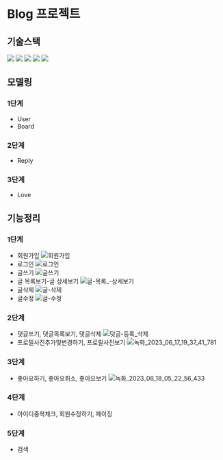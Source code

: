 # Blog 프로젝트

## 기술스택
  <img src="https://img.shields.io/badge/JDK 11-0094F5?style=for-the-badge&logo=openjdk&logoColor=black?labelColor=white"> <img src="https://img.shields.io/badge/Springboot 2.7.8-6DB33F?style=for-the-badge&logo=springboot&logoColor=black"> <img src="https://img.shields.io/badge/MyBatis-4B5562?style=for-the-badge&logoColor=black"> <img src="https://img.shields.io/badge/h2-9999FF?style=for-the-badge&logoColor=black"> <img src="https://img.shields.io/badge/JSP-4398CC?style=for-the-badge&logoColor=black">
  
## 모델링
### 1단계
- User
- Board
### 2단계
- Reply
### 3단계
- Love

## 기능정리
### 1단계
* 회원가입
![회원가입](https://github.com/jiyeon950510/newBlog/assets/122354247/8da6316c-9184-4cd6-89e8-b1812b5b35cf)
* 로그인
![로그인](https://github.com/jiyeon950510/newBlog/assets/122354247/6d241b08-75fa-430a-a918-64fe7865f688)
* 글쓰기
![글쓰기](https://github.com/jiyeon950510/newBlog/assets/122354247/9e2d5c2a-63be-4e9e-97b0-7cdeeab5dc66)
* 글 목록보기-글 상세보기
![글-목록_-상세보기](https://github.com/jiyeon950510/newBlog/assets/122354247/f63c5cc7-0da4-403e-9f66-bd84948de3cb)
* 글삭제
![글-삭제](https://github.com/jiyeon950510/buyer3/assets/122354247/cd923334-e0de-4dc3-9f32-3cfdb412308e)
* 글수정
![글-수정](https://github.com/jiyeon950510/buyer3/assets/122354247/e9d1d9d0-4b25-4043-a3b7-07e5fc51b67d)

### 2단계
* 댓글쓰기, 댓글목록보기, 댓글삭제
![덧글-등록_삭제](https://github.com/jiyeon950510/newBlog/assets/122354247/58a8168f-140f-4f58-9932-03b8c39e18af)
* 프로필사진추가및변경하기, 프로필사진보기
![녹화_2023_06_17_19_37_41_781](https://github.com/jiyeon950510/newBlog/assets/122354247/0e12bffa-b636-4952-89ad-632e41120322)


### 3단계
* 좋아요하기, 좋아요취소, 좋아요보기
![녹화_2023_06_18_05_22_56_433](https://github.com/jiyeon950510/newBlog/assets/122354247/0cecb705-481b-4a33-8a32-92e416187c99)


### 4단계
* 아이디중복체크, 회원수정하기, 페이징

### 5단계
* 검색

